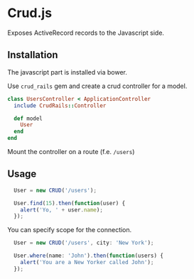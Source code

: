 # Crud.js

Exposes ActiveRecord records to the Javascript side.

## Installation

The javascript part is installed via bower.

Use ``crud_rails`` gem and create a crud controller for a model.

```ruby
class UsersController < ApplicationController
  include CrudRails::Controller

  def model
    User
  end
end
```

Mount the controller on a route (f.e. ``/users``)

## Usage

```js
  User = new CRUD('/users');

  User.find(15).then(function(user) {
    alert('Yo, ' + user.name);
  });
```

You can specify scope for the connection.

```js
  User = new CRUD('/users', city: 'New York');

  User.where(name: 'John').then(function(users) {
    alert('You are a New Yorker called John');
  });
```
